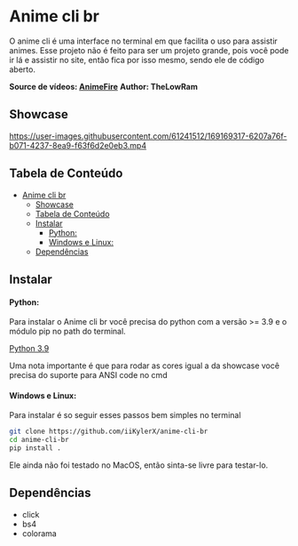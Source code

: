 # Anime cli br

O anime cli é uma interface no terminal em que facilita o uso para assistir animes.
Esse projeto não é feito para ser um projeto grande, pois você pode ir lá e assistir no site, então fica por isso mesmo, sendo ele de código aberto.

**Source de vídeos: [AnimeFire](https://animefire.net)**
**Author: TheLowRam**

## Showcase

https://user-images.githubusercontent.com/61241512/169169317-6207a76f-b071-4237-8ea9-f63f6d2e0eb3.mp4

## Tabela de Conteúdo

- [Anime cli br](#anime-cli-br)
  - [Showcase](#showcase)
  - [Tabela de Conteúdo](#tabela-de-conteúdo)
  - [Instalar](#instalar)
      - [Python:](#python)
      - [Windows e Linux:](#windows-e-linux)
  - [Dependências](#dependências)

## Instalar

#### Python:

Para instalar o Anime cli br você precisa do python com a versão >= 3.9 e o módulo pip no path do terminal.

[Python 3.9](https://www.python.org/downloads/release/python-3912/)

Uma nota importante é que para rodar as cores igual a da showcase você precisa do suporte para ANSI code no cmd

#### Windows e Linux:

Para instalar é so seguir esses passos bem simples no terminal
```sh
git clone https://github.com/iiKylerX/anime-cli-br
cd anime-cli-br
pip install .
```

Ele ainda não foi testado no MacOS, então sinta-se livre para testar-lo.

## Dependências

- click
- bs4
- colorama